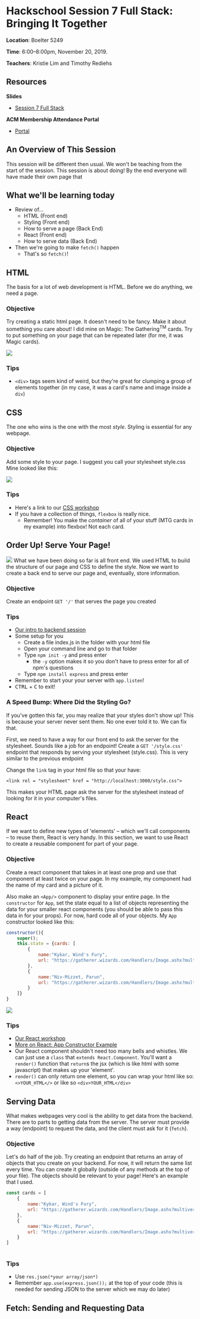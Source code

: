 # Hackschool Session 7 Full Stack: Bringing It Together
**Location**: Boelter 5249

**Time**: 6:00–8:00pm, November 20, 2019.

**Teachers**: Kristie Lim and Timothy Rediehs

## Resources

**Slides**
* [Session 7 Full Stack](https://tinyurl.com/hackschool19-w8)

**ACM Membership Attendance Portal**
* [Portal](https://members.uclaacm.com/login)

## An Overview of This Session
This session will be different then usual.  We won't be teaching from the start of the session. This session is about doing! By the end everyone will have made their own page that 

## What we'll be learning today

* Review of...
  * HTML (Front end)
  * Styling (Front end)
  * How to serve a page (Back End)
  * React (Front end)
  * How to serve data (Back End)
* Then we're going to make `fetch()` happen
  * That's so `fetch()`!

## HTML
The basis for a lot of web development is HTML. Before we do anything, we need a page.
### Objective
Try creating a static html page.  It doesn't need to be fancy.  Make it about something you care about!  I did mine on Magic: The Gathering<sup>TM</sup> cards.  Try to put something on your page that can be repeated later (for me, it was Magic cards).

<img src="./assets/basic_html_page.png"/>

### Tips
* `<div>` tags seem kind of weird, but they're great for clumping a group of elements together (in my case, it was a card's name and image inside a `div`)

## CSS
The one who wins is the one with the most *style*.  Styling is essential for any webpage.

### Objective
Add some style to your page. I suggest you call your stylesheet style.css  Mine looked like this:

<img src="assets/html_page_styled.png"/>

### Tips
* Here's a link to our [CSS workshop](https://github.com/uclaacm/hackschool-f19/tree/master/session-4-css-layout)
* If you have a collection of things, `flexbox` is really nice.
  * Remember!  You make the *container* of all of your stuff (MTG cards in my example) into flexbox! Not each card.

## Order Up! Serve Your Page!
<img src="assets/front_vs_back.png"/>
What we have been doing so far is all front end. We used HTML to build the structure of our page and CSS to define the style. Now we want to create a back end to serve our page and, eventually, store information.

### Objective
Create an endpoint `GET '/'` that serves the page you created

### Tips
* [Our intro to backend session](https://github.com/uclaacm/hackschool-f19/tree/master/session-2-intro-to-backend)
* Some setup for you
  * Create a file index.js in the folder with your html file
  * Open your command line and go to that folder
  * Type `npm init -y` and press enter
    * the `-y` option makes it so you don't have to press enter for all of npm's questions
  * Type `npm install express` and press enter
* Remember to start your your server with `app.listen`!
* <kbd>CTRL</kbd> + <kbd>C</kbd> to exit!

### A Speed Bump: Where Did the Styling Go?
If you've gotten this far, you may realize that your styles don't show up! This is because your server never sent them. No one ever told it to. We can fix that.

First, we need to have a way for our front end to ask the server for the stylesheet.  Sounds like a job for an endpoint! Create a `GET '/style.css'` endpoint that responds by serving your stylesheet (style.css). This is very similar to the previous endpoint

Change the `link` tag in your html file so that your have:
```
<link rel = "stylesheet" href = "http://localhost:3000/style.css">
```
This makes your HTML page ask the server for the stylesheet instead of looking for it in your computer's files.

## React
If we want to define new types of 'elements' – which we'll call components – to reuse them, React is very handy.  In this section, we want to use React to create a reusable component for part of your page.
### Objective
Create a react component that takes in at least one prop and use that component at least twice on your page.  In my example, my component had the name of my card and a picture of it.

Also make an `<App/>` component to display your entire page.  In the `constructor` for `App`, set the state equal to a list of objects representing the data for your smaller react components (you should be able to pass this data in for your props).  For now, hard code all of your objects.  My `App` constructor looked like this:
```javascript
constructor(){
    super();
    this.state = {cards: [
        {
            name:"Kykar, Wind's Fury", 
            url: "https://gatherer.wizards.com/Handlers/Image.ashx?multiverseid=466966&type=card"
        },
        {
            name:"Niv-Mizzet, Parun", 
            url: "https://gatherer.wizards.com/Handlers/Image.ashx?multiverseid=452942&type=card"
        }
    ]}
}
```

<img src="assets/react_page.png">

### Tips
* [Our React workshop](https://github.com/uclaacm/hackschool-f19/tree/master/session-5-frontend-intro-to-react)
* [More on React: App Constructor Example](https://github.com/uclaacm/hackschool-f19/tree/master/session-6-frontend-more-on-react#showing-dialogue)
* Our React component shouldn't need too many bells and whistles.  We can just use a `class` that `extends React.Component`.  You'll want a `render()` function that `return`s the jsx (which is like html with some javascript) that makes up your 'element'.  
* `render()` can only return one element, so you can wrap your html like so: `<>YOUR_HTML</>` or like so `<div>YOUR_HTML</div>`

## Serving Data
What makes webpages very cool is the ability to get data from the backend. There are to parts to getting data from the server.  The server must provide a way (endpoint) to request the data, and the client must ask for it (`fetch`).

### Objective
Let's do half of the job. Try creating an endpoint that returns an array of objects that you create on your backend.  For now, it will return the same list every time.  You can create it globally (outside of any methods at the top of your file).  The objects should be relevant to your page!  Here's an example that I used.
```js
const cards = [
    {
        name:"Kykar, Wind's Fury", 
        url: "https://gatherer.wizards.com/Handlers/Image.ashx?multiverseid=466966&type=card"
    },
    {
        name:"Niv-Mizzet, Parun", 
        url: "https://gatherer.wizards.com/Handlers/Image.ashx?multiverseid=452942&type=card"
    }
]
    
```

### Tips
* Use `res.json(*your array/json*)`
* Remember `app.use(express.json());` at the top of your code (this is needed for sending JSON to the server which we may do later)

## Fetch: Sending and Requesting Data
